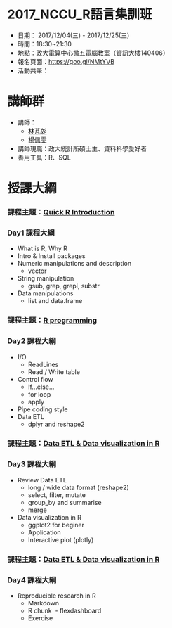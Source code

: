 # 2017_NCCU_R語言集訓班

- 日期： 2017/12/04(三) - 2017/12/25(三)
- 時間：18:30~21:30
- 地點：政大電算中心微五電腦教室（資訊大樓140406）
- 報名頁面：https://goo.gl/NMtYVB
- 活動共筆：

# 講師群

- 講師：
  - [林芃彣](https://www.linkedin.com/in/peng-wen-lin-309839153/)
  - [楊佩雯]()
- 講師現職：政大統計所碩士生、資料科學愛好者
- 善用工具：R、SQL

# 授課大綱

### 課程主題：[Quick R Introduction]()

### Day1 課程大綱

- What is R, Why R
- Intro & Install packages
- Numeric manipulations and description
    + vector
- String manipulation
    + gsub, grep, grepl, substr
- Data manipulations
    + list and data.frame
    
### 課程主題：[R programming]()

### Day2 課程大綱
- I/O
  - ReadLines
  - Read / Write table
- Control flow
  - If...else…
  - for loop
  - apply
- Pipe coding style
- Data ETL 
  - dplyr and reshape2
  
### 課程主題：[Data ETL & Data visualization in R]()

### Day3 課程大綱
- Review Data ETL
  - long / wide data format (reshape2)
  - select, filter, mutate
  - group_by and summarise
  - merge 
- Data visualization in R
  - ggplot2 for beginer
  - Application
  - Interactive plot (plotly)


### 課程主題：[Data ETL & Data visualization in R]()

### Day4 課程大綱
- Reproducible research in R
  - Markdown
  - R chunk
  - flexdashboard
  - Exercise
